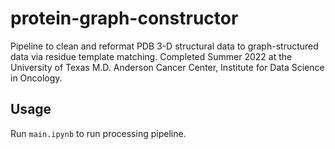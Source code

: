 # protein-graph-constructor
Pipeline to clean and reformat PDB 3-D structural data to graph-structured data via residue template matching. Completed Summer 2022 at the University of Texas M.D. Anderson Cancer Center, Institute for Data Science in Oncology.

## Usage
Run `main.ipynb` to run processing pipeline.
